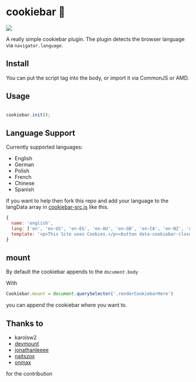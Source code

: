 # cookiebar 🍪

<p align="left">
  <img src="http://img.badgesize.io/janmarkuslanger/cookiebar/master/cookiebar.min.js.svg">
</p>

A really simple cookiebar plugin. The plugin detects the browser language via `navigator.language`.


## Install

You can put the script tag into the body, or import it via CommonJS or AMD.

## Usage

``` javascript

cookiebar.init();

```

## Language Support

Currently supported languages:

- English
- German
- Polish
- French
- Chinese
- Spanish

If you want to help then fork this repo and add your language to
the langData array in [cookiebar-src.js](cookiebar-src.js) like this.

``` javascript
{
  name: 'english',
  lang: ['en', 'en-US', 'en-EG', 'en-AU', 'en-GB', 'en-CA', 'en-NZ', 'en-IE', 'en-ZA', 'en-JM', 'en-BZ', 'en-TT'],
  template: '<p>This Site uses Cookies.</p><button data-cookiebar-close>Accept!</button>'
}
```

## mount

By default the cookiebar appends to the `document.body`

With

``` javascript
Cookiebar.mount = document.querySelector('.renderCookiebarHere')
```

you can append the cookiebar where you want to.

## Thanks to

- karolsw2
- <a href="https://github.com/devmount">devmount</a>
- <a href="https://github.com/jonathanleeee">jonathanleeee</a>
- <a href="https://github.com/naitszox">naitszox</a>
- <a href="https://github.com/onmax">onmax</a>

for the contribution
